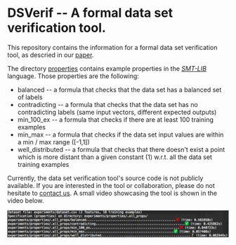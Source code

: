 # DSVerif -- A formal data set verification tool.
This repository contains the information for a formal data set verification tool, as descried in our [paper](https://arxiv.org/abs/2009.10822).

The directory [properties](./properties) contains example properties in the [*SMT-LIB*](http://smtlib.cs.uiowa.edu/) language. Those properties are the following:
- balanced -- a formula that checks that the data set has a balanced set of labels
- contradicting -- a formula that checks that the data set has no contradicting labels (same input vectors, different expected outputs)
- min\_100\_ex -- a formula that checks if there are at least 100 training examples
- min\_max -- a formula that checks if the data set input values are within a min / max range ([-1,1])
- well\_distributed -- a formula that checks that there doesn't exist a point which is more distant than a given constant (1) w.r.t. all the data set training examples

Currently, the data set verification tool's source code is not publicly available. If you are interested in the tool or collaboration, please do not hesitate to [contact us](mailto:jorge.lopez-c@airbus.com,maxime.labonne@airbus.com,claude.poletti@airbus.com?subject=Regarding%20DLinkEm). A small video showcasing the tool is shown in the video below.

[![DSVerif Demo](https://raw.githubusercontent.com/jorgelopezcoronado/DSVerif/main/images/DSVerif_output.png)](https://youtu.be/sHKCxnhETXg)